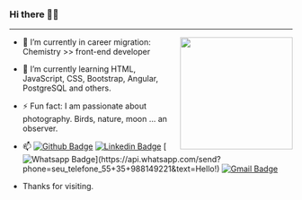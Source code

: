  <h3> Hi there 👋😄 </h3>

_____


<img align="right" width="200" height="200" src="https://user-images.githubusercontent.com/73751801/106273787-fcca1400-6211-11eb-8be7-bd7825f50485.png">

- 🔭 I’m currently in career migration: Chemistry >> front-end developer
- 🌱 I’m currently learning HTML, JavaScript, CSS, Bootstrap, Angular, PostgreSQL and others.
- ⚡ Fun fact: I am passionate about photography. Birds, nature, moon ... an observer. 
- 📫 
[![Github Badge](https://img.shields.io/badge/-Github-000?style=flat-square&logo=Github&logoColor=white&link=link_do_seu_perfil_no_github)](https://github.com/luanagiusto)
[![Linkedin Badge](https://img.shields.io/badge/-LinkedIn-blue?style=flat-square&logo=Linkedin&logoColor=white&link=link_do_seu_perfil_no_linkedin)](https://www.linkedin.com/in/luanagiusto/)
[![Whatsapp Badge](https://img.shields.io/badge/-Whatsapp-4CA143?style=flat-square&labelColor=4CA143&logo=whatsapp&logoColor=white&link=https://api.whatsapp.com/send?phone=seu_telefone_55+DDD+número_de_telefone&text=Hello!)](https://api.whatsapp.com/send?phone=seu_telefone_55+35+988149221&text=Hello!)
[![Gmail Badge](https://img.shields.io/badge/-Gmail-c14438?style=flat-square&logo=Gmail&logoColor=white&link=mailto:seu_email)](mailto:luanagiusto@gmail.com)
 
- Thanks for visiting.

